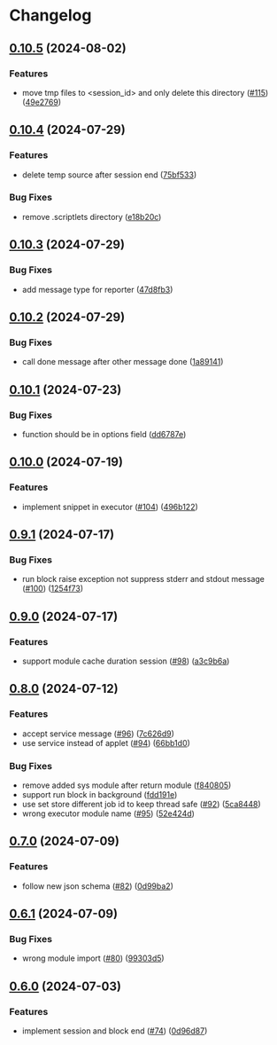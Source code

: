 # Changelog

## [0.10.5](https://github.com/oomol/oocana-python/compare/@oomol/python-executor@0.10.4...@oomol/python-executor@0.10.5) (2024-08-02)


### Features

* move tmp files to &lt;session_id&gt; and only delete this directory ([#115](https://github.com/oomol/oocana-python/issues/115)) ([49e2769](https://github.com/oomol/oocana-python/commit/49e276918b16a1fec490fb3283ca29bd8f81eafb))

## [0.10.4](https://github.com/oomol/oocana-python/compare/@oomol/python-executor@0.10.3...@oomol/python-executor@0.10.4) (2024-07-29)


### Features

* delete temp source after session end ([75bf533](https://github.com/oomol/oocana-python/commit/75bf5332cb5e70846327a338848af24f2da22b2d))


### Bug Fixes

* remove .scriptlets directory ([e18b20c](https://github.com/oomol/oocana-python/commit/e18b20c5e48c487eba73b48abb0b0967cf62f7bc))

## [0.10.3](https://github.com/oomol/oocana-python/compare/@oomol/python-executor@0.10.2...@oomol/python-executor@0.10.3) (2024-07-29)


### Bug Fixes

* add message type for reporter ([47d8fb3](https://github.com/oomol/oocana-python/commit/47d8fb3926e017324109cc51ffe64479140191ac))

## [0.10.2](https://github.com/oomol/oocana-python/compare/@oomol/python-executor@0.10.1...@oomol/python-executor@0.10.2) (2024-07-29)


### Bug Fixes

* call done message after other message done ([1a89141](https://github.com/oomol/oocana-python/commit/1a89141d2288e5c1c8ed882fca60fb840424b1fb))

## [0.10.1](https://github.com/oomol/oocana-python/compare/@oomol/python-executor@0.10.0...@oomol/python-executor@0.10.1) (2024-07-23)


### Bug Fixes

* function should be in options field ([dd6787e](https://github.com/oomol/oocana-python/commit/dd6787ea0213a8cd20b8b4fc61963f706c7e39c6))

## [0.10.0](https://github.com/oomol/oocana-python/compare/@oomol/python-executor@0.9.1...@oomol/python-executor@0.10.0) (2024-07-19)


### Features

* implement snippet in executor ([#104](https://github.com/oomol/oocana-python/issues/104)) ([496b122](https://github.com/oomol/oocana-python/commit/496b1222d996d6d0fd354bb46c1b9e8391b3fe02))

## [0.9.1](https://github.com/oomol/oocana-python/compare/@oomol/python-executor@0.9.0...@oomol/python-executor@0.9.1) (2024-07-17)


### Bug Fixes

* run block raise exception not suppress stderr and stdout message ([#100](https://github.com/oomol/oocana-python/issues/100)) ([1254f73](https://github.com/oomol/oocana-python/commit/1254f73698357e17c61da4f10453d26e2daa73ab))

## [0.9.0](https://github.com/oomol/oocana-python/compare/@oomol/python-executor@0.8.0...@oomol/python-executor@0.9.0) (2024-07-17)


### Features

* support module cache duration session ([#98](https://github.com/oomol/oocana-python/issues/98)) ([a3c9b6a](https://github.com/oomol/oocana-python/commit/a3c9b6a111cf29947fa570da0594fdac34708073))

## [0.8.0](https://github.com/oomol/oocana-python/compare/@oomol/python-executor@0.7.0...@oomol/python-executor@0.8.0) (2024-07-12)


### Features

* accept service message ([#96](https://github.com/oomol/oocana-python/issues/96)) ([7c626d9](https://github.com/oomol/oocana-python/commit/7c626d912e096cedaaa3b49176607d039d021e7d))
* use service instead of applet ([#94](https://github.com/oomol/oocana-python/issues/94)) ([66bb1d0](https://github.com/oomol/oocana-python/commit/66bb1d01b64295a98ac4b9a56aa76f3cba91c908))


### Bug Fixes

* remove added sys module after return module ([f840805](https://github.com/oomol/oocana-python/commit/f8408053685a9f1aeb161be40bbd08bd09d7c090))
* support run block in background ([fdd191e](https://github.com/oomol/oocana-python/commit/fdd191eda7038e4b24659c6a24891f490ab912f1))
* use set store different job id to keep thread safe ([#92](https://github.com/oomol/oocana-python/issues/92)) ([5ca8448](https://github.com/oomol/oocana-python/commit/5ca8448b785d7fdacc8576e96bb75956e577ae53))
* wrong executor module name ([#95](https://github.com/oomol/oocana-python/issues/95)) ([52e424d](https://github.com/oomol/oocana-python/commit/52e424d8e08aa7137c70c014237c651548e075f8))

## [0.7.0](https://github.com/oomol/oocana-python/compare/@oomol/python-executor@0.6.1...@oomol/python-executor@0.7.0) (2024-07-09)


### Features

* follow new json schema ([#82](https://github.com/oomol/oocana-python/issues/82)) ([0d99ba2](https://github.com/oomol/oocana-python/commit/0d99ba29b7003a6cc36c79c087da25aa8e2cb562))

## [0.6.1](https://github.com/oomol/oocana-python/compare/@oomol/python-executor@0.6.0...@oomol/python-executor@0.6.1) (2024-07-09)


### Bug Fixes

* wrong module import ([#80](https://github.com/oomol/oocana-python/issues/80)) ([99303d5](https://github.com/oomol/oocana-python/commit/99303d5d251c1237c5a9c9b75794785db9ee8c72))

## [0.6.0](https://github.com/oomol/oocana-python/compare/@oomol/python-executor@0.5.10...@oomol/python-executor@0.6.0) (2024-07-03)


### Features

* implement session and block end ([#74](https://github.com/oomol/oocana-python/issues/74)) ([0d96d87](https://github.com/oomol/oocana-python/commit/0d96d87f567e834e14b02484bbba677f7380c956))
